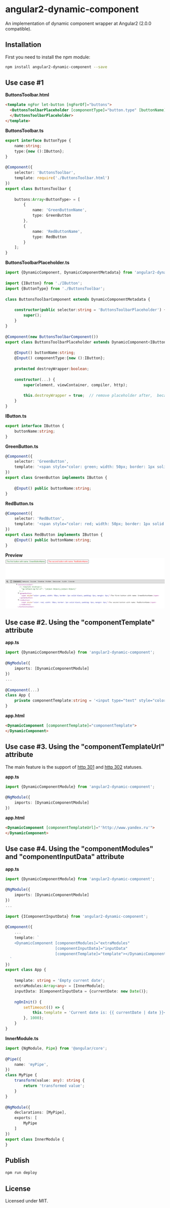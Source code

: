 # angular2-dynamic-component

An implementation of dynamic component wrapper at Angular2 (2.0.0 compatible).

## Installation

First you need to install the npm module:
```sh
npm install angular2-dynamic-component --save
```

## Use case #1

**ButtonsToolbar.html**
```html
<template ngFor let-button [ngForOf]="buttons">
  <ButtonsToolbarPlaceholder [componentType]="button.type" [buttonName]="button.name">
  </ButtonsToolbarPlaceholder>
</template>
```

**ButtonsToolbar.ts**
```typescript
export interface ButtonType {
    name:string;
    type:{new ():IButton};
}

@Component({
    selector: 'ButtonsToolbar',
    template: require('./ButtonsToolbar.html')
})
export class ButtonsToolbar {

    buttons:Array<ButtonType> = [
        {
            name: 'GreenButtonName',
            type: GreenButton
        },
        {
            name: 'RedButtonName',
            type: RedButton
        }
    ];
}
```

**ButtonsToolbarPlaceholder.ts**
```typescript
import {DynamicComponent, DynamicComponentMetadata} from 'angular2-dynamic-component';

import {IButton} from './IButton';
import {ButtonType} from './ButtonsToolbar';

class ButtonsToolbarComponent extends DynamicComponentMetadata {

    constructor(public selector:string = 'ButtonsToolbarPlaceholder') {
        super();
    }
}

@Component(new ButtonsToolbarComponent())
export class ButtonsToolbarPlaceholder extends DynamicComponent<IButton> implements IButton {

    @Input() buttonName:string;
    @Input() componentType:{new ():IButton};
    
    protected destroyWrapper:boolean;

    constructor(...) {
        super(element, viewContainer, compiler, http);
        
        this.destroyWrapper = true;  // remove placeholder after,  because the component is not reset, and the data are not changed
    }
}
```

**IButton.ts**
```typescript
export interface IButton {
    buttonName:string;
}
```

**GreenButton.ts**
```typescript
@Component({
    selector: 'GreenButton',
    template: '<span style="color: green; width: 50px; border: 1px solid black; padding: 6px; margin: 6px;">The first button with name: {{ buttonName }}</span>',
})
export class GreenButton implements IButton {

    @Input() public buttonName:string;
}
```

**RedButton.ts**
```typescript
@Component({
    selector: 'RedButton',
    template: '<span style="color: red; width: 50px; border: 1px solid black; padding: 6px; margin: 6px;">The second button with name: {{ buttonName }}</span>',
})
export class RedButton implements IButton {
    @Input() public buttonName:string;
}
```

**Preview**
![Preview](demo/preview.png)

## Use case #2. Using the "componentTemplate" attribute
**app.ts**
```typescript
import {DynamicComponentModule} from 'angular2-dynamic-component';

@NgModule({
    imports: [DynamicComponentModule]
})
...

@Component(...)
class App {
    private componentTemplate:string = '<input type="text" style="color: green; width: 100px;" [(ngModel)]="model" (ngModelChange)="onChange($event)"/>';
}
```

**app.html**
```html
<DynamicComponent [componentTemplate]="componentTemplate">
</DynamicComponent>
```

## Use case #3. Using the "componentTemplateUrl" attribute

The main feature is the support of [http 301](https://en.wikipedia.org/wiki/HTTP_301) and [http 302](https://en.wikipedia.org/wiki/HTTP_302) statuses.

**app.ts**
```typescript
import {DynamicComponentModule} from 'angular2-dynamic-component';

@NgModule({
    imports: [DynamicComponentModule]
})
```

**app.html**
```html
<DynamicComponent [componentTemplateUrl]="'http://www.yandex.ru'">
</DynamicComponent>
```

## Use case #4. Using the "componentModules" and "componentInputData" attribute

**app.ts**
```typescript
import {DynamicComponentModule} from 'angular2-dynamic-component';

@NgModule({
    imports: [DynamicComponentModule]
})
...

import {IComponentInputData} from 'angular2-dynamic-component';

@Component({
	...
	template: `
    <DynamicComponent [componentModules]="extraModules"
                      [componentInputData]="inputData"
                      [componentTemplate]="template"></DynamicComponent>
  `
})
export class App {

	template: string = 'Empty current date';
	extraModules:Array<any> = [InnerModule];
	inputData: IComponentInputData = {currentDate: new Date()};

	ngOnInit() {
		setTimeout(() => {
			this.template = 'Current date is: {{ currentDate | date }}<br>Custom pipe value is: {{ "input value" | myPipe }}';
		}, 1000);
	}
}
```

**InnerModule.ts**
```typescript
import {NgModule, Pipe} from '@angular/core';

@Pipe({
	name: 'myPipe',
})
class MyPipe {
	transform(value: any): string {
		return 'transformed value';
	}
}

@NgModule({
	declarations: [MyPipe],
	exports: [
		MyPipe
	]
})
export class InnerModule {
}
```

## Publish

```sh
npm run deploy
```

## License

Licensed under MIT.
